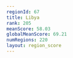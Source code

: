```yaml
---
regionId: 67
title: Libya
rank: 205
meanScore: 58.03
globalMeanScore: 69.21
numRegions: 220
layout: region_score
---
```

